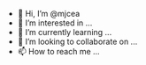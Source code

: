 - 👋 Hi, I’m @mjcea
- 👀 I’m interested in ...
- 🌱 I’m currently learning ...
- 💞️ I’m looking to collaborate on ...
- 📫 How to reach me ...

<!---
mjcea/mjcea is a ✨ special ✨ repository because its `README.md` (this file) appears on your GitHub profile.
You can click the Preview link to take a look at your changes.
--->
